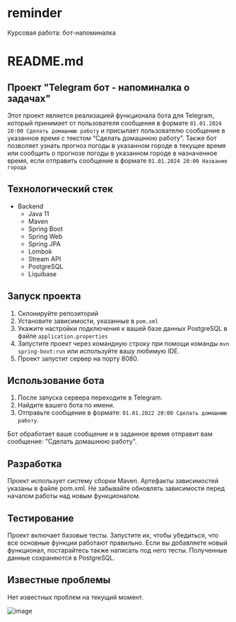 # reminder
Курсовая работа: бот-напоминалка
# README.md

## Проект "Telegram бот - напоминалка о задачах"

Этот проект является реализацией функционала бота для Telegram, который принимает от пользователя сообщения в формате `01.01.2024 20:00 Сделать домашнюю работу` и присылает пользователю сообщение в указанное время с текстом “Сделать домашнюю работу”.
Также бот позволяет узнать прогноз погоды в указанном городе в текущее время или сообщить о прогнозе погоды в указанном городе в назначенное время, если отправить сообщение в формате `01.01.2024 20:00 Название города`

## Технологический стек

- Backend
  - Java 11
  - Maven
  - Spring Boot
  - Spring Web
  - Spring JPA
  - Lombok
  - Stream API
  - PostgreSQL
  - Liquibase


## Запуск проекта

1. Склонируйте репозиторий
2. Установите зависимости, указанные в `pom.xml`
3. Укажите настройки подключения к вашей базе данных PostgreSQL в файле `application.properties`
4. Запустите проект через командную строку при помощи команды `mvn spring-boot:run` или используйте вашу любимую IDE.
5. Проект запустит сервер на порту 8080. 

## Использование бота

1. После запуска сервера переходите в Telegram.
2. Найдите вашего бота по имени.
3. Отправьте сообщение в формате: `01.01.2022 20:00 Сделать домашнюю работу`.

Бот обработает ваше сообщение и в заданное время отправит вам сообщение: "Сделать домашнюю работу".

## Разработка

Проект использует систему сборки Maven. Артефакты зависимостей указаны в файле pom.xml. Не забывайте обновлять зависимости перед началом работы над новым функционалом.

## Тестирование

Проект включает базовые тесты. Запустите их, чтобы убедиться, что все основные функции работают правильно. Если вы добавляете новый функционал, постарайтесь также написать под него тесты. Полученные данные сохраняются в PostgreSQL.

## Известные проблемы

Нет известных проблем на текущий момент.

![image](https://github.com/YuriPetukhov/reminder/assets/128038157/e0eb6331-74ab-4b22-9098-c7636805004c)

